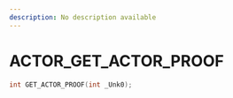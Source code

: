 ```yaml
---
description: No description available 
---
```


# ACTOR\_GET_ACTOR_PROOF

```cpp
int GET_ACTOR_PROOF(int _Unk0);
```